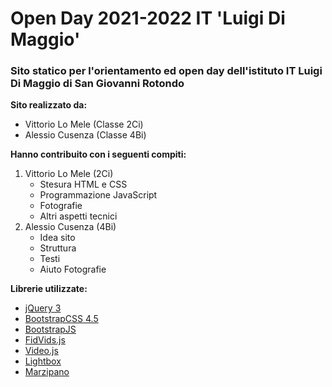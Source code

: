 # Open Day 2021-2022 IT 'Luigi Di Maggio'
### Sito statico per l'orientamento ed open day dell'istituto IT Luigi Di Maggio di San Giovanni Rotondo

**Sito realizzato da:**
- Vittorio Lo Mele (Classe 2Ci)
- Alessio Cusenza (Classe 4Bi)

**Hanno contribuito con i seguenti compiti:**
1. Vittorio Lo Mele (2Ci)
    - Stesura HTML e CSS
    - Programmazione JavaScript
    - Fotografie
    - Altri aspetti tecnici
2. Alessio Cusenza (4Bi)
    - Idea sito
    - Struttura
    - Testi
    - Aiuto Fotografie

**Librerie utilizzate:**
- [jQuery 3](https://github.com/jquery/jquery)
- [BootstrapCSS 4.5](https://github.com/twbs/bootstrap)
- [BootstrapJS](https://github.com/twbs/bootstrap)
- [FidVids.js](https://github.com/davatron5000/FitVids.js)
- [Video.js](https://github.com/videojs/video.js)
- [Lightbox](https://github.com/lokesh/lightbox2)
- [Marzipano](https://github.com/google/marzipano)
